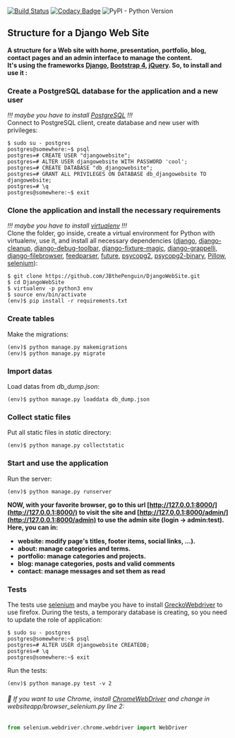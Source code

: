 [![Build Status](https://travis-ci.com/JBthePenguin/DjangoWebSite.svg?branch=master)](https://travis-ci.com/JBthePenguin/DjangoWebSite) [![Codacy Badge](https://api.codacy.com/project/badge/Grade/4be6e709dcf74320ad165186b684728e)](https://app.codacy.com/app/JBthePenguin/DjangoWebSite?utm_source=github.com&utm_medium=referral&utm_content=JBthePenguin/DjangoWebSite&utm_campaign=Badge_Grade_Dashboard) ![PyPI - Python Version](https://img.shields.io/pypi/pyversions/Django.svg)
## Structure for a Django Web Site
**A structure for a Web site with home, presentation, portfolio, blog, contact pages and an admin interface to manage the content.\
It's using the frameworks [Django](https://www.djangoproject.com/), [Bootstrap 4](https://getbootstrap.com/), [jQuery](https://jquery.com/).
So, to install and use it :**
### Create a PostgreSQL database for the application and a new user
*!!! maybe you have to install [PostgreSQL](https://www.postgresql.org/) !!!* \
Connect to PostgreSQL client, create database and new user with privileges:
```shell
$ sudo su - postgres
postgres@somewhere:~$ psql
postgres=# CREATE USER "djangowebsite";
postgres=# ALTER USER djangowebsite WITH PASSWORD 'cool';
postgres=# CREATE DATABASE "db_djangowebsite";
postgres=# GRANT ALL PRIVILEGES ON DATABASE db_djangowebsite TO djangowebsite;
postgres=# \q
postgres@somewhere:~$ exit
```
### Clone the application and install the necessary requirements
*!!! maybe you have to install [virtualenv](https://virtualenv.pypa.io/en/stable/) !!!* \
Clone the folder, go inside, create a virtual environment for Python with virtualenv, use it, and install all necessary dependencies ([django](https://www.djangoproject.com/foundation/), [django-cleanup](https://github.com/un1t/django-cleanup), [django-debug-toolbar](https://django-debug-toolbar.readthedocs.io/en/stable/), [django-fixture-magic](https://github.com/davedash/django-fixture-magic), [django-grappelli](https://django-grappelli.readthedocs.io/en/latest/quickstart.html), [django-filebrowser](https://django-filebrowser.readthedocs.io/en/latest/), [feedparser](https://pypi.org/project/feedparser/), [future](https://pypi.org/project/future/), [psycopg2](https://github.com/psycopg/psycopg2), [psycopg2-binary](https://pypi.org/project/psycopg2-binary/), [Pillow](https://pillow.readthedocs.io/en/stable/), [selenium](https://selenium-python.readthedocs.io/)):
```shell
$ git clone https://github.com/JBthePenguin/DjangoWebSite.git
$ cd DjangoWebSite
$ virtualenv -p python3 env
$ source env/bin/activate
(env)$ pip install -r requirements.txt
```
### Create tables
Make the migrations:
```shell
(env)$ python manage.py makemigrations
(env)$ python manage.py migrate
```
### Import datas
Load datas from *db_dump.json*:
```shell
(env)$ python manage.py loaddata db_dump.json
```
### Collect static files
Put all static files in *static* directory:
```shell
(env)$ python manage.py collectstatic
```
### Start and use the application
Run the server:
```shell
(env)$ python manage.py runserver
```
**NOW, with your favorite browser, go to this url [http://127.0.0.1:8000/](http://127.0.0.1:8000/) to visit the site and [http://127.0.0.1:8000/admin/](http://127.0.0.1:8000/admin) to use the admin site (login -> admin:test). Here, you can in:**
* **website: modify page's titles, footer items, social links, ...).**
* **about: manage categories and terms.**
* **portfolio: manage categories and projects.**
* **blog: manage categories, posts and valid comments**
* **contact: manage messages and set them as read**

### Tests
The tests use [selenium](https://selenium-python.readthedocs.io/) and maybe you have to install [GreckoWebdriver](https://github.com/mozilla/geckodriver/releases) to use firefox.
During the tests, a temporary database is creating, so you need to update the role of application:
```shell
$ sudo su - postgres
postgres@somewhere:~$ psql
postgres=# ALTER USER djangowebsite CREATEDB;
postgres=# \q
postgres@somewhere:~$ exit
```
Run the tests:
```shell 
(env)$ python manage.py test -v 2
```
###### :metal: If you want to use Chrome, install [ChromeWebDriver](http://chromedriver.chromium.org/downloads) and change in *websiteapp/browser_selenium.py* line 2:
```python
from selenium.webdriver.chrome.webdriver import WebDriver
```
